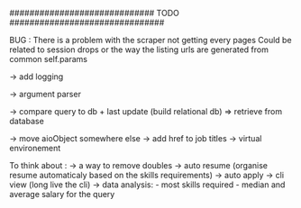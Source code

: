 
#############################  TODO  ############################### 

BUG : There is a problem with the scraper not getting every pages 
Could be related to session drops or the way the listing urls are generated
from common self.params

-> add logging 

-> argument parser

-> compare query to db + last update (build relational db) 
=> retrieve from database

-> move aioObject somewhere else
-> add href to job titles
-> virtual environement

To think about :
-> a way to remove doubles 
-> auto resume (organise resume automaticaly based on the skills requirements)
-> auto apply
-> cli view (long live the cli)
-> data analysis:
      - most skills required
      - median and average salary for the query
